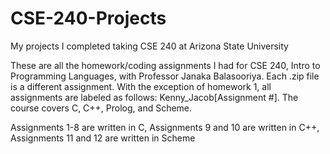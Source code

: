 # CSE-240-Projects
My projects I completed taking CSE 240 at Arizona State University

These are all the homework/coding assignments I had for CSE 240, Intro to Programming Languages, with Professor Janaka Balasooriya. Each .zip file is a different assignment. With the exception of homework 1, all assignments are labeled as follows: Kenny_Jacob[Assignment #]. 
The course covers C, C++, Prolog, and Scheme. 

Assignments 1-8 are written in C, Assignments 9 and 10 are written in C++, Assignments 11 and 12 are written in Scheme
